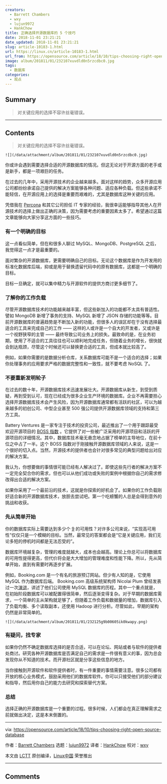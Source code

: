 ```yaml
---
creators:
  - Barrett Chambers
  - wxy
  - lujun9972
  - HankChow
title: 正确选择开源数据库的 5 个技巧
date: 2018-11-01 23:21:21
date_updated: 2018-11-01 23:21:21
slug: article-10183-1.html
url: https://linux.cn/article-10183-1.html
url_from: https://opensource.com/article/18/10/tips-choosing-right-open-source-database
image: album/201811/01/232107xuvdld0n5rzcdbc0.jpg
tags:
  - 数据库
categories:
  - 观点
---
```


## Summary

> 对关键应用的选择不容许丝毫错误。

***

<!-- more -->

## Contents

> 
> 对关键应用的选择不容许丝毫错误。
> 
> 
> 

`![](/data/attachment/album/201811/01/232107xuvdld0n5rzcdbc0.jpg)`

你或许会遇到需要选择合适的开源数据库的情况。但这无论对于开源方面的老手或是新手，都是一项艰巨的任务。

在过去的几年中，采用开源技术的企业越来越多。面对这样的趋势，众多开源应用公司都纷纷承诺自己提供的解决方案能够各种问题、适应各种负载。但这些承诺不能轻信，在开源应用上的选择是重要而艰难的，尤其是数据库这种关键的应用。

凭借我在 [Percona](https://www.percona.com/) 和其它公司担任 IT 专家的经验，我很幸运能够指导其他人在开源技术的选择上做出正确的决策，因为需要考虑的重要因素太多了。希望通过这篇文章能够向大家分享这方面的一些技巧。

### 有一个明确的目标

这一点看似简单，但在和很多人聊过 MySQL、MongoDB、PostgreSQL 之后，我觉得这一点才是最重要的。

面对繁杂的开源数据库，更需要明确自己的目标。无论这个数据库是作为开发用的标准化数据库后端，抑或是用于替换遗留代码中的原有数据库，这都是一个明确的目标。

目标一旦确定，就可以集中精力与开源软件的提供方商讨更多细节了。

### 了解你的工作负载

尽管开源数据库技术的功能越来越丰富，但这些新加入的功能都不太具有普适性。譬如 MongoDB 新增了事务的支持、MySQL 新增了 JSON 存储的功能等等。目前开源数据库的普遍趋势是不断加入新的功能，但很多人的误区却在于没有选择最适合的工具来完成自己的工作 —— 这样的人或许是一个自大的开发者，又或许是一个视野狭窄的主管 —— 最终导致公司业务上的损失。最致命的是，在业务初期，使用了不适合的工具往往也可以顺利地完成任务，但随着业务的增长，很快就会到达瓶颈，尽管这个时候还可以替换更合适的工具，但成本就比较高了。

例如，如果你需要的是数据分析仓库，关系数据库可能不是一个适合的选择；如果你处理事务的应用要求严格的数据完整性和一致性，就不要考虑 NoSQL 了。

### 不要重新发明轮子

在过去的数十年，开源数据库技术迅速发展壮大。开源数据库从新生，到受到质疑，再到受到认可，现在已经成为很多企业生产环境的数据库。企业不再需要担心选择开源数据库技术会产生风险，因为开源数据库通常都有活跃的社区，可以为越来越多的初创公司、中型企业甚至 500 强公司提供开源数据库领域的支持和第三方工具。

Battery Ventures 是一家专注于技术的投资公司，最近推出了一个用于跟踪最受欢迎开源项目的 [BOSS 指数](https://techcrunch.com/2017/04/07/tracking-the-explosive-growth-of-open-source-software/) 。它提供了对一些被广泛采用的开源项目和活跃的开源项目的详细情况。其中，数据库技术毫无悬念地占据了榜单的主导地位，在前十位之中占了一半。这个 BOSS 指数对于刚接触开源数据库领域的人来说，这是一个很好的切入点。当然，开源技术的提供者也会针对很多常见的典型问题给出对应的解决方案。

我认为，你想要做的事情很可能已经有人解决过了。即使这些先行者的解决方案不一定完全契合你的需求，但也可以从他们成功或失败的案例中根据你自己的需求修改得出合适的解决方案。

如果你采用了一个最前沿的技术，这就是你探索的好机会了。如果你的工作负载刚好适合新的开源数据库技术，放胆去尝试吧。第一个吃螃蟹的人总是会得到意外的挑战和收获。

### 先从简单开始

你的数据库实际上需要达到多少个 [9](https://en.wikipedia.org/wiki/Five_nines) 的可用性？对许多公司来说，“实现高可用性”仅仅只是一个模糊的目标。当然，最常见的答案都会是“它是关键应用，我们无论多短的停机时间都是无法忍受的”。

数据库环境越复杂，管理的难度就越大，成本也会越高。理论上你总可以将数据库的可用性提得更高，但代价将会是大大增加的管理难度和性能下降。所以，先从简单开始，直到有需要时再逐步扩展。

例如，Booking.com 是一个有名的旅游预订网站。但少有人知的是，它使用 MySQL 作为数据库后端。 Booking.com 高级系统架构师 Nicolai Plum 曾经发表过一次[演讲](https://www.percona.com/live/mysql-conference-2015/sessions/bookingcom-evolution-mysql-system-design)，讲述了他们公司使用 MySQL 数据库的历程。其中一个重点就是，在初始阶段数据库可以被配置得很简单，然后逐渐变得复杂。对于早期的数据库需求，一个简单的主从架构就足够了，但随着工作负载和数据量的增加，数据库引入了负载均衡、多个读取副本，还使用 Hadoop 进行分析。尽管如此，早期的架构仍然是非常简单的。

`![](/data/attachment/album/201811/01/232125g9b00605ik0kwapy.png)`

### 有疑问，找专家

如果你仍然不确定数据库选择的是否合适，可以在论坛、网站或者与软件的提供者处商讨。研究各种开源数据库是否满足自己的需求是一件很有意义的事，因为总会发现你从不知道的技术。而开源社区就是分享这些信息的地方。

当你接触到开源软件和软件提供者时，有一件重要的事情需要注意。很多公司都有开放的核心业务模式，鼓励采用他们的数据库软件。你可以只接受他们的部分建议和指导，然后用你自己的能力去研究和探索替代方案。

### 总结

选择正确的开源数据库是一个重要的过程。很多时候，人们都会在真正理解需求之前就做出决定，这是本末倒置的。

---

via: <https://opensource.com/article/18/10/tips-choosing-right-open-source-database>

作者：[Barrett Chambers](https://opensource.com/users/barrettc) 选题：[lujun9972](https://github.com/lujun9972) 译者：[HankChow](https://github.com/HankChow) 校对：[wxy](https://github.com/wxy)

本文由 [LCTT](https://github.com/LCTT/TranslateProject) 原创编译，[Linux中国](https://linux.cn/) 荣誉推出

***

## Comments
